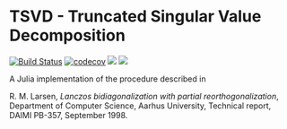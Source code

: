 # TSVD - Truncated Singular Value Decomposition

[![Build Status](https://travis-ci.com/JuliaLinearAlgebra/TSVD.jl.svg?branch=master)](https://travis-ci.com/JuliaLinearAlgebra/TSVD.jl)
[![codecov](https://codecov.io/gh/JuliaLinearAlgebra/TSVD.jl/branch/master/graph/badge.svg)](https://codecov.io/gh/JuliaLinearAlgebra/TSVD.jl)
[![](https://img.shields.io/badge/docs-stable-blue.svg)](https://julialinearalgebra.github.io/TSVD.jl/stable)
[![](https://img.shields.io/badge/docs-latest-blue.svg)](https://julialinearalgebra.github.io/TSVD.jl/latest)

A Julia implementation of the procedure described in

R. M. Larsen, *Lanczos bidiagonalization with partial reorthogonalization*, Department of Computer Science, Aarhus University, Technical report, DAIMI PB-357, September 1998.
